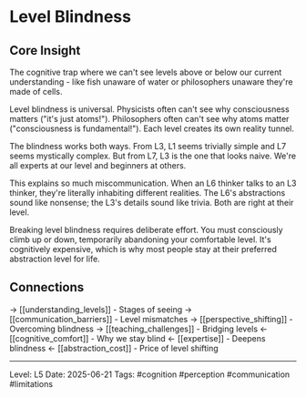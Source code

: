 # Level Blindness

## Core Insight
The cognitive trap where we can't see levels above or below our current understanding - like fish unaware of water or philosophers unaware they're made of cells.

Level blindness is universal. Physicists often can't see why consciousness matters ("it's just atoms!"). Philosophers often can't see why atoms matter ("consciousness is fundamental!"). Each level creates its own reality tunnel.

The blindness works both ways. From L3, L1 seems trivially simple and L7 seems mystically complex. But from L7, L3 is the one that looks naive. We're all experts at our level and beginners at others.

This explains so much miscommunication. When an L6 thinker talks to an L3 thinker, they're literally inhabiting different realities. The L6's abstractions sound like nonsense; the L3's details sound like trivia. Both are right at their level.

Breaking level blindness requires deliberate effort. You must consciously climb up or down, temporarily abandoning your comfortable level. It's cognitively expensive, which is why most people stay at their preferred abstraction level for life.

## Connections
→ [[understanding_levels]] - Stages of seeing
→ [[communication_barriers]] - Level mismatches
→ [[perspective_shifting]] - Overcoming blindness
→ [[teaching_challenges]] - Bridging levels
← [[cognitive_comfort]] - Why we stay blind
← [[expertise]] - Deepens blindness
← [[abstraction_cost]] - Price of level shifting

---
Level: L5
Date: 2025-06-21
Tags: #cognition #perception #communication #limitations